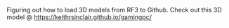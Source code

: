 Figuring out how to load 3D models from RF3 to Github. Check out this 3D model @ https://keithrsinclair.github.io/gamingpc/
